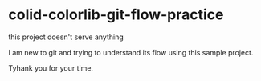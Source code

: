 # colid-colorlib-git-flow-practice

this project doesn't serve anything

I am new to git and trying to understand its flow using this sample project.


Tyhank you for your time.
